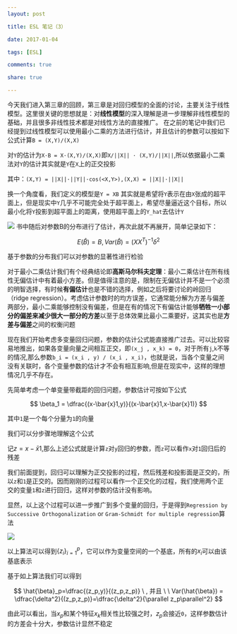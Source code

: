 ```yaml
---
layout: post

title: ESL 笔记（3）

date: 2017-01-04

tags: [ESL]

comments: true

share: true

---
```


今天我们进入第三章的回顾，第三章是对回归模型的全面的讨论，主要关注于线性模型。这里很关键的思想就是：对**线性模型**的深入理解是进一步理解非线性模型的基础，并且很多非线性技术都是对线性方法的直接推广。
在之前的笔记中我们已经提到过线性模型可以使用最小二乘的方法进行估计，并且估计的参数可以按如下公式计算`B = (X,Y)/(X,X)`

对`Y`的估计为`X·B = X·(X,Y)/(X,X)`即`X/||X|| · (X,Y)/||X||`,所以依据最小二乘法对`Y`的估计其实就是`Y`在`X`上的正交投影

其中：`(X,Y) = ||X||·||Y||·cos(<X,Y>),(X,X) = ||X||·||X||`

换一个角度看，我们定义的模型是`Y = XB` 其实就是希望将`Y`表示在由`X`张成的超平面上，但是现实中`Y`几乎不可能完全处于超平面上，希望尽量逼近这个目标，所以最小化将`Y`投影到超平面上的距离，使用超平面上的`Y_hat`去估计`Y`

![](https://ww1.sinaimg.cn/large/006y8lVajw1fbelx1pj5oj30ow0hkt9y.jpg)
书中随后对参数B的分布进行了估计，再次此就不再展开，简单记录如下：

$$
E(\hat{B} ) = B , Var(\hat{B})=(XX^{T})^{-1}\delta^2
$$

基于参数的分布我们可以对参数的显著性进行检验

对于最小二乘估计我们有个经典结论即**高斯马尔科夫定理**：最小二乘估计在所有线性无偏估计中有着最小方差。但是值得注意的是，限制在无偏估计并不是一个必须的明智选择，有时候**有偏估计**也是不错的选择，例如之后将要讨论的岭回归（ridge regression）。考虑估计参数时的均方误差，它通常能分解为方差与偏差两部分，最小二乘能够控制没有偏差，但是在有的情况下有偏估计能够**牺牲一小部分的偏差来减少很大一部分的方差**以至于总体效果比最小二乘要好，这其实也是**方差与偏差**之间的权衡问题

现在我们开始考虑多变量回归问题，参数的估计公式能直接推广过去。可以比较容易地推出，如果各变量向量之间相互正交，即`(x_j , x_k) = 0`，对于所有`j`,`k`不等的情况,那么参数`b_i = (x_i , y) / (x_i , x_i)`，也就是说，当各个变量之间没有关联时，各个变量参数的估计才不会有相互影响,但是在现实中，这样的理想情况几乎不存在。

先简单考虑一个单变量带截距的回归问题，参数估计可按如下公式


$$
\beta_1 = \dfrac{(x-\bar{x}1,y)}{(x-\bar{x}1,x-\bar{x}1)}
$$

其中`1`是一个每个分量为`1`的向量

我们可以分步骤地理解这个公式

记$z = x-\bar{x}1$,那么上述公式就是计算`z`对`y`回归的参数，而`z`可以看作`x`对`1`回归后的残差

我们前面提到，回归可以理解为正交投影的过程，然后残差和投影面是正交的，所以`z`和`1`是正交的。因而刚刚的过程可以看作一个正交化的过程，我们使用两个正交的变量`1`和`z`进行回归，这样对参数的估计没有影响。

显然，以上这个过程可以进一步推广到多个变量的回归，于是得到`Regression by Successive Orthogonalization` or `Gram-Schmidt for multiple regression`算法

![](https://ww3.sinaimg.cn/large/006y8lVajw1fbeo3huxrpj31fu0l0dne.jpg)

以上算法可以得到$\{{z_i\}}_{i=1}^{p}$，它可以作为变量空间的一个基底，所有的$x_i$可以由该基底表示

基于如上算法我们可以得到


$$
\hat{\beta}_p=\dfrac{(z_p,y)}{(z_p,z_p)}  \ , 并且  \ \ Var(\hat{\beta}) = \dfrac{\delta^2}{(z_p,z_p)}=\dfrac{\delta^2}{\parallel z_p\parallel^2}
$$

由此可以看出，当$x_p$和某个特征$x_k$相关性比较强之时，$z_p$会接近`0`，这样参数估计的方差会十分大，参数估计显然不稳定





